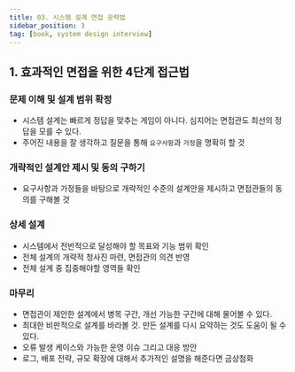 ```yaml
---
title: 03. 시스템 설계 면접 공략법
sidebar_position: 3
tag: [book, system design interview]
---
```

## 1. 효과적인 면접을 위한 4단계 접근법
### 문제 이해 및 설계 범위 확정
- 시스템 설계는 빠르게 정답을 맞추는 게임이 아니다. 심지어는 면접관도 최선의 정답을 모를 수 있다.
- 주어진 내용을 잘 생각하고 질문을 통해 `요구사항`과 `가정`을 명확히 할 것

### 개략적인 설계안 제시 및 동의 구하기
- 요구사항과 가정들을 바탕으로 개략적인 수준의 설계안을 제시하고 면접관들의 동의를 구해볼 것

### 상세 설계
- 시스템에서 전반적으로 달성해야 할 목표와 기능 범위 확인
- 전체 설계의 개략적 청사진 마련, 면접관의 의견 반영
- 전체 설계 중 집중해야할 영역들 확인


### 마무리
- 면접관이 제안한 설계에서 병목 구간, 개선 가능한 구간에 대해 물어볼 수 있다.
- 최대한 비판적으로 설계를 바라볼 것. 만든 설계를 다시 요약하는 것도 도움이 될 수 있다.
- 오류 발생 케이스와 가능한 운영 이슈 그리고 대응 방안
- 로그, 배포 전략, 규모 확장에 대해서 추가적인 설명을 해준다면 금상첨화